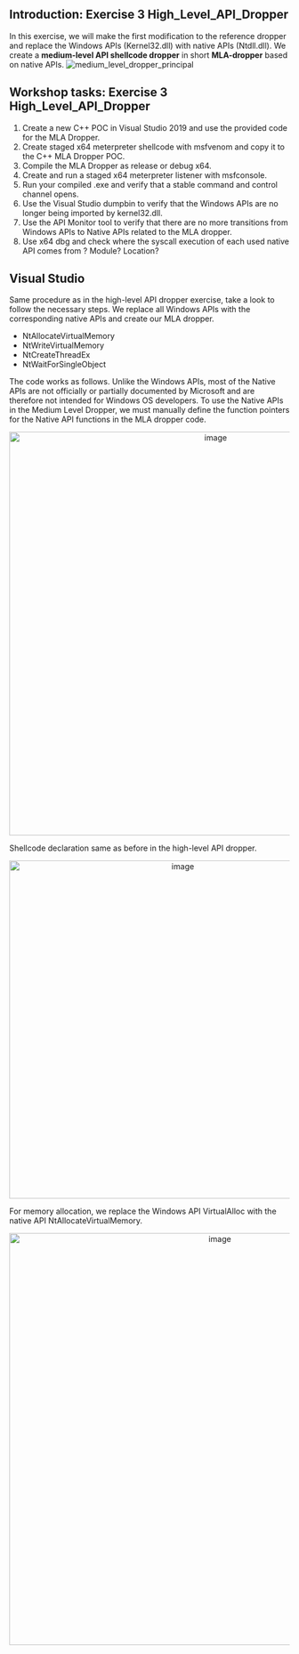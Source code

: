 ## Introduction: Exercise 3 High_Level_API_Dropper
In this exercise, we will make the first modification to the reference dropper and replace the Windows APIs (Kernel32.dll) with native APIs (Ntdll.dll).
We create a **medium-level API shellcode dropper** in short **MLA-dropper** based on native APIs. 
![medium_level_dropper_principal](https://user-images.githubusercontent.com/50073731/235372969-4d24ddec-7ee5-443e-966a-24b3d70dc3a8.png)



## Workshop tasks: Exercise 3 High_Level_API_Dropper
1. Create a new C++ POC in Visual Studio 2019 and use the provided code for the MLA Dropper.
2. Create staged x64 meterpreter shellcode with msfvenom and copy it to the C++ MLA Dropper POC. 
3. Compile the MLA Dropper as release or debug x64. 
4. Create and run a staged x64 meterpreter listener with msfconsole.
5. Run your compiled .exe and verify that a stable command and control channel opens. 
6. Use the Visual Studio dumpbin to verify that the Windows APIs are no longer being imported by kernel32.dll. 
7. Use the API Monitor tool to verify that there are no more transitions from Windows APIs to Native APIs related to the MLA dropper. 
8. Use x64 dbg and check where the syscall execution of each used native API comes from ? Module? Location? 


## Visual Studio
Same procedure as in the high-level API dropper exercise, take a look to follow the necessary steps.
We replace all Windows APIs with the corresponding native APIs and create our MLA dropper.
- NtAllocateVirtualMemory
- NtWriteVirtualMemory
- NtCreateThreadEx
- NtWaitForSingleObject

The code works as follows. Unlike the Windows APIs, most of the Native APIs are not officially or partially documented by Microsoft and are therefore not intended for Windows OS developers. To use the Native APIs in the Medium Level Dropper, we must manually define the function pointers for the Native API functions in the MLA dropper code.
<p align="center">
<img width="726" alt="image" src="https://user-images.githubusercontent.com/50073731/235373833-787137bf-e79b-41a3-b0cb-a83a29c541be.png">
</p>

Shellcode declaration same as before in the high-level API dropper.
<p align="center">
<img width="608" alt="image" src="https://user-images.githubusercontent.com/50073731/235367184-71a8dbb0-036b-4cc1-93d2-28ef1abfd9ef.png">
</p>  

For memory allocation, we replace the Windows API VirtualAlloc with the native API NtAllocateVirtualMemory.
<p align="center">
<img width="741" alt="image" src="https://user-images.githubusercontent.com/50073731/235373720-c004340c-4132-41b7-9494-1d7f0aaea053.png">
</p>

